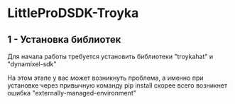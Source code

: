 # LittleProDSDK-Troyka

## 1 - Установка библиотек
Для начала работы требуется установить библиотеки "troykahat" и "dynamixel-sdk"

На этом этапе у вас может возникнуть проблема, а именно при установке через привычную команду pip install скорее всего возникнет ошибка "externally-managed-environment"

